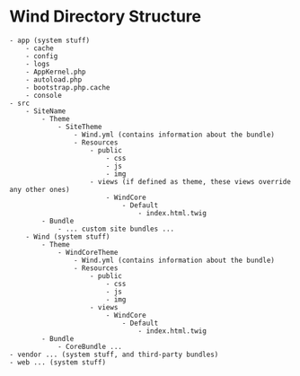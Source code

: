 # Wind Directory Structure

	- app (system stuff)
		- cache
		- config
		- logs
		- AppKernel.php
		- autoload.php
		- bootstrap.php.cache
		- console
	- src
		- SiteName
			- Theme
				- SiteTheme
                    - Wind.yml (contains information about the bundle)
                    - Resources
                        - public
                            - css
                            - js
                            - img
                        - views (if defined as theme, these views override any other ones)
                            - WindCore
                                - Default
                                    - index.html.twig
			- Bundle
				- ... custom site bundles ...
		- Wind (system stuff)
			- Theme
				- WindCoreTheme
					- Wind.yml (contains information about the bundle)
					- Resources
						- public
							- css
							- js
							- img
						- views
							- WindCore
								- Default
									- index.html.twig
			- Bundle
				- CoreBundle ...
	- vendor ... (system stuff, and third-party bundles)
	- web ... (system stuff)
